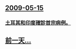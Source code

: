 ## [2009-05-15](/zh/news/2009/05/15/index.md)

### [土耳其和印度確診首宗病例。](/zh/news/2009/05/15/土耳其和印度確診首宗病例.md)
## [前一天...](/zh/news/2009/05/14/index.md)

